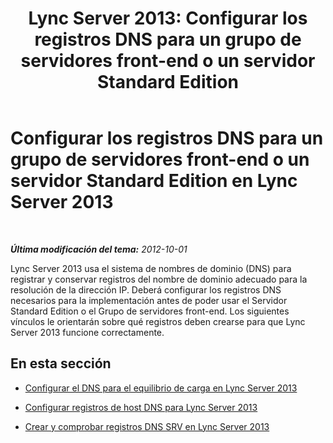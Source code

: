 ﻿---
title: 'Lync Server 2013: Configurar los registros DNS para un grupo de servidores front-end o un servidor Standard Edition'
TOCTitle: 'Configurar los registros DNS para un grupo de servidores front-end o un servidor Standard Edition '
ms:assetid: 02871f2f-6c99-49e6-b441-cd21b16d38ee
ms:mtpsurl: https://technet.microsoft.com/es-es/library/Gg398079(v=OCS.15)
ms:contentKeyID: 48274249
ms.date: 01/07/2017
mtps_version: v=OCS.15
ms.translationtype: HT
---

# Configurar los registros DNS para un grupo de servidores front-end o un servidor Standard Edition en Lync Server 2013

 

_**Última modificación del tema:** 2012-10-01_

Lync Server 2013 usa el sistema de nombres de dominio (DNS) para registrar y conservar registros del nombre de dominio adecuado para la resolución de la dirección IP. Deberá configurar los registros DNS necesarios para la implementación antes de poder usar el Servidor Standard Edition o el Grupo de servidores front-end. Los siguientes vínculos le orientarán sobre qué registros deben crearse para que Lync Server 2013 funcione correctamente.

## En esta sección

  - [Configurar el DNS para el equilibrio de carga en Lync Server 2013](lync-server-2013-configure-dns-for-load-balancing.md)

  - [Configurar registros de host DNS para Lync Server 2013](lync-server-2013-configure-dns-host-records.md)

  - [Crear y comprobar registros DNS SRV en Lync Server 2013](lync-server-2013-create-and-verify-dns-srv-records.md)

